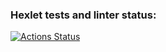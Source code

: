 ### Hexlet tests and linter status:
[![Actions Status](https://github.com/temasemyonov678gh/layout-designer-bootstrap-project-59/workflows/hexlet-check/badge.svg)](https://github.com/temasemyonov678gh/layout-designer-bootstrap-project-59/actions)